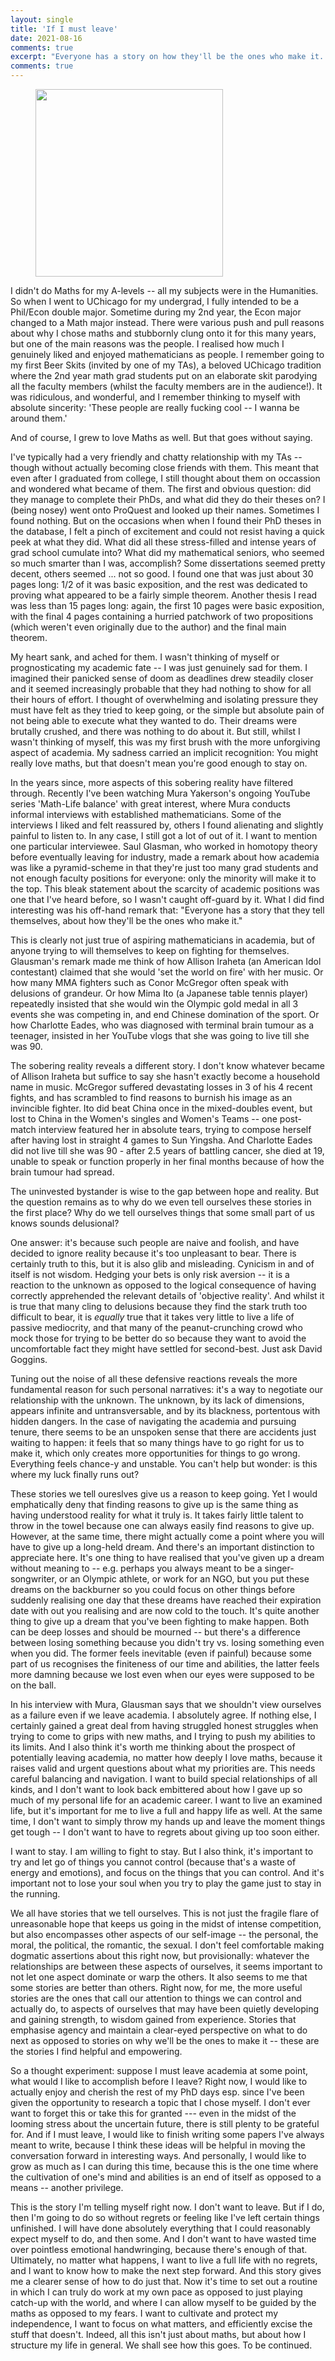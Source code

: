 ```yaml
---
layout: single
title: 'If I must leave'
date: 2021-08-16
comments: true
excerpt: "Everyone has a story on how they'll be the ones who make it. However, most of us will eventually have to confront the sobering possibility that ... maybe it's time to give up certain long-held dreams. This post contains some musings about this issue, framed by the following question: 'Suppose if I must leave academia, what would I like to accomplish so that I leave without regrets?'"
comments: true
---
```


<figure>  
<img src='https://puzzledoyster.github.io/images/onleavingphoto.jpg' width="300" 
     height="300" class ="center">
</figure>

I didn't do Maths for my A-levels -- all my subjects were in the Humanities. So when I went to UChicago for my undergrad, I fully intended to be a Phil/Econ double major. Sometime during my 2nd year, the Econ major changed to a Math major instead. There were various push and pull reasons about why I chose maths and stubbornly clung onto it for this many years, but one of the main reasons was the people. I realised how much I genuinely liked and enjoyed mathematicians as people. I remember going to my first Beer Skits (invited by one of my TAs), a beloved UChicago tradition where the 2nd year math grad students put on an elaborate skit parodying all the faculty members (whilst the faculty members are in the audience!). It was ridiculous, and wonderful, and I remember thinking to myself with absolute sincerity: 'These people are really fucking cool -- I wanna be around them.' 


And of course, I grew to love Maths as well. But that goes without saying.


I've typically had a very friendly and chatty relationship with my TAs -- though without actually becoming close friends with them. This meant that even after I graduated from college, I still thought about them on occassion and wondered what became of them. The first and obvious question: did they manage to complete their PhDs, and what did they do their theses on? I (being nosey) went onto ProQuest and looked up their names. Sometimes I found nothing. But on the occasions when when I found their PhD theses in the database, I felt a pinch of excitement and could not resist having a quick peek at what they did. What did all these stress-filled and intense years of grad school cumulate into? What did my mathematical seniors, who seemed so much smarter than I was, accomplish? Some dissertations seemed pretty decent, others seemed ... not so good. I found one that was just about 30 pages long: 1/2 of it was basic exposition, and the rest was dedicated to proving what appeared to be a fairly simple theorem. Another thesis I read was less than 15 pages long: again, the first 10 pages were basic exposition, with the final 4 pages containing a hurried patchwork of two propositions (which weren't even originally due to the author) and the final main theorem. 


My heart sank, and ached for them. I wasn't thinking of myself or prognosticating my academic fate -- I was just genuinely sad for them. I imagined their panicked sense of doom as deadlines drew steadily closer and it seemed increasingly probable that they had nothing to show for all their hours of effort. I thought of overwhelming and isolating pressure they must have felt as they tried to keep going, or the simple but absolute pain of not being able to execute what they wanted to do. Their dreams were brutally crushed, and there was nothing to do about it. But still, whilst I wasn't thinking of myself, this was my first brush with the more unforgiving aspect of academia. My sadness carried an implicit recognition: You might really love maths, but that doesn't mean you're good enough to stay on.


In the years since, more aspects of this sobering reality have filtered through. Recently I've been watching Mura Yakerson's ongoing YouTube series 'Math-Life balance' with great interest, where Mura conducts informal interviews with established mathematicians. Some of the interviews I liked and felt reassured by, others I found alienating and slightly painful to listen to. In any case, I still got a lot of out of it. I want to mention one particular interviewee. Saul Glasman, who worked in homotopy theory before eventually leaving for industry, made a remark about how academia was like a pyramid-scheme in that they're just too many grad students and not enough faculty positions for everyone: only the minority will make it to the top. This bleak statement about the scarcity of academic positions was one that I've heard before, so I wasn't caught off-guard by it. What I did find interesting was his off-hand remark that: "Everyone has a story that they tell themselves, about how they'll be the ones who make it." 

This is clearly not just true of aspiring mathematicians in academia, but of anyone trying to will themselves to keep on fighting for themselves. Glausman's remark made me think of how Allison Iraheta (an American Idol contestant) claimed that she would 'set the world on fire' with her music. Or how many MMA fighters such as Conor McGregor often speak with delusions of grandeur. Or how Mima Ito (a Japanese table tennis player) repeatedly insisted that she would win the Olympic gold medal in all 3 events she was competing in, and end Chinese domination of the sport. Or how Charlotte Eades, who was diagnosed with terminal brain tumour as a teenager, insisted in her YouTube vlogs that she was going to live till she was 90.

The sobering reality reveals a different story. I don't know whatever became of Allison Iraheta but suffice to say she hasn't exactly become a household name in music. McGregor suffered devastating losses in 3 of his 4 recent fights, and has scrambled to find reasons to burnish his image as an invincible fighter. Ito did beat China once in the mixed-doubles event, but lost to China in the Women's singles and Women's Teams -- one post-match interview featured her in absolute tears, trying to compose herself after having lost in straight 4 games to Sun Yingsha. And Charlotte Eades did not live till she was 90 - after 2.5 years of battling cancer, she died at 19, unable to speak or function properly in her final months because of how the brain tumour had spread.


The uninvested bystander is wise to the gap between hope and reality. But the question remains as to why do we even tell ourselves these stories in the first place? Why do we tell ourselves things that some small part of us knows sounds delusional?

One answer: it's because such people are naive and foolish, and have decided to ignore reality because it's too unpleasant to bear. There is certainly truth to this, but it is also glib and misleading. Cynicism in and of itself is not wisdom. Hedging your bets is only risk aversion -- it is a reaction to the unknown as opposed to the logical consequence of having correctly apprehended the relevant details of 'objective reality'. And whilst it is true that many cling to delusions because they find the stark truth too difficult to bear, it is <i>equally</i> true that it takes very little to live a life of passive mediocrity, and that many of the peanut-crunching crowd who mock those for trying to be better do so because they want to avoid the uncomfortable fact they might have settled for second-best. Just ask David Goggins.

Tuning out the noise of all these defensive reactions reveals the more fundamental reason for such personal narratives: it's a way to negotiate our relationship with the unknown. The unknown, by its lack of dimensions, appears infinite and untransversable, and by its blackness, portentous with hidden dangers. In the case of navigating the academia and pursuing tenure, there seems to be an unspoken sense that there are accidents just waiting to happen: it feels that so many things have to go right for us to make it, which only creates more opportunities for things to go wrong. Everything feels chance-y and unstable. You can't help but wonder: is this where my luck finally runs out?

These stories we tell oureslves give us a reason to keep going. Yet I would emphatically deny that finding reasons to give up is the same thing as having understood reality for what it truly is. It takes fairly little talent to throw in the towel because one can always easily find reasons to give up. However, at the same time, there might actually come a point where you will have to give up a long-held dream. And there's an important distinction to appreciate here. It's one thing to have realised that you've given up a dream without meaning to -- e.g. perhaps you always meant to be a singer-songwriter, or an Olympic athlete, or work for an NGO, but you put these dreams on the backburner so you could focus on other things before suddenly realising one day that these dreams have reached their expiration date with out you realising and are now cold to the touch. It's quite another thing to give up a dream that you've been fighting to make happen. Both can be deep losses and should be mourned -- but there's a difference between losing something because you didn't try vs. losing something even when you did. The former feels inevitable (even if painful) because some part of us recognises the finiteness of our time and abilities, the latter feels more damning because we lost even when our eyes were supposed to be on the ball. 


In his interview with Mura, Glausman says that we shouldn't view ourselves as a failure even if we leave academia. I absolutely agree. If nothing else, I certainly gained a great deal from having struggled honest struggles when trying to come to grips with new maths, and I trying to push my abilities to its limits. And I also think it's worth me thinking about the prospect of potentially leaving academia, no matter how deeply I love maths, because it raises valid and urgent questions about what my priorities are. This needs careful balancing and navigation. I want to build special relationships of all kinds, and I don't want to look back embittered about how I gave up so much of my personal life for an academic career. I want to live an examined life, but it's important for me to live a full and happy life as well. At the same time, I don't want to simply throw my hands up and leave the moment things get tough -- I don't want to have to regrets about giving up too soon either. 

I want to stay. I am willing to fight to stay. But I also think, it's important to try and let go of things you cannot control (because that's a waste of energy and emotions), and focus on the things that you can control. And it's important not to lose your soul when you try to play the game just to stay in the running. 

We all have stories that we tell ourselves. This is not just the fragile flare of unreasonable hope that keeps us going in the midst of intense competition, but also encompasses other aspects of our self-image -- the personal, the moral, the political, the romantic, the sexual. I don't feel comfortable making dogmatic assertions about this right now, but provisionally: whatever the relationships are between these aspects of ourselves, it seems important to not let one aspect dominate or warp the others. It also seems to me that some stories are better than others. Right now, for me, the more useful stories are the ones that call our attention to things we can control and actually do, to aspects of ourselves that may have been quietly developing and gaining strength, to wisdom gained from experience. Stories that emphasise agency and maintain a clear-eyed perspective on what to do next as opposed to stories on why we'll be the ones to make it -- these are the stories I find helpful and empowering.   

So a thought experiment: suppose I must leave academia at some point, what would I like to accomplish before I leave? Right now, I would like to actually enjoy and cherish the rest of my PhD days esp. since I've been given the opportunity to research a topic that I chose myself. I don't ever want to forget this or take this for granted --- even in the midst of the looming stress about the uncertain future, there is still plenty to be grateful for. And if I must leave, I would like to finish writing some papers I've always meant to write, because I think these ideas will be helpful in moving the conversation forward in interesting ways. And personally, I would like to grow as much as I can during this time, because this is the one time where the cultivation of one's mind and abilities is an end of itself as opposed to a means -- another privilege. 


This is the story I'm telling myself right now. I don't want to leave. But if I do, then I'm going to do so without regrets or feeling like I've left certain things unfinished. I will have done absolutely everything that I could reasonably expect myself to do, and then some. And I don't want to have wasted time over pointless emotional handwringing, because there's enough of that. Ultimately, no matter what happens, I want to live a full life with no regrets, and I want to know how to make the next step forward. And this story gives me a clearer sense of how to do just that. Now it's time to set out a routine in which I can truly do work at my own pace as opposed to just playing catch-up with the world, and where I can allow myself to be guided by the maths as opposed to my fears.  I want to cultivate and protect my independence, I want to focus on what matters, and efficiently excise the stuff that doesn't. Indeed, all this isn't just about maths, but about how I structure my life in general. We shall see how this goes. To be continued.





